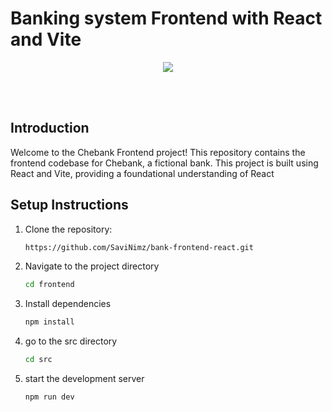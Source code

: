 # Banking system Frontend with React and Vite

<p align="center">
  <img src="https://skillicons.dev/icons?i=react,vite" />
  <br/>
</p>
<br/><br/>

## Introduction

Welcome to the Chebank Frontend project! This repository contains the frontend codebase for Chebank, a fictional bank. This project is built using React and Vite, providing a foundational understanding of React

## Setup Instructions

1. Clone the repository:
   ```bash
   https://github.com/SaviNimz/bank-frontend-react.git

2. Navigate to the project directory
   ```bash
   cd frontend
3. Install dependencies
   ```bash
   npm install
4. go to the src directory
   ```bash
   cd src
5. start the development server
   ```bash
   npm run dev